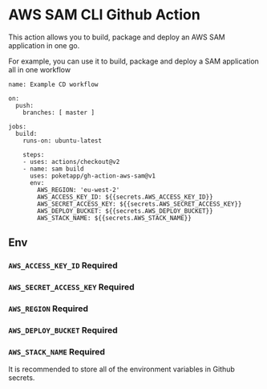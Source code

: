 # AWS SAM CLI Github Action

This action allows you to build, package and deploy an AWS SAM application in one go. 

For example, you can use it to build, package and deploy a SAM application all in one workflow

```
name: Example CD workflow

on:
  push:
    branches: [ master ]

jobs:
  build:
    runs-on: ubuntu-latest

    steps:
    - uses: actions/checkout@v2
    - name: sam build
      uses: poketapp/gh-action-aws-sam@v1
      env:
        AWS_REGION: 'eu-west-2'
        AWS_ACCESS_KEY_ID: ${{secrets.AWS_ACCESS_KEY_ID}}
        AWS_SECRET_ACCESS_KEY: ${{secrets.AWS_SECRET_ACCESS_KEY}}
        AWS_DEPLOY_BUCKET: ${{secrets.AWS_DEPLOY_BUCKET}}
        AWS_STACK_NAME: ${{secrets.AWS_STACK_NAME}}
```

## Env

### `AWS_ACCESS_KEY_ID` **Required**
### `AWS_SECRET_ACCESS_KEY` **Required**
### `AWS_REGION` **Required**
### `AWS_DEPLOY_BUCKET` **Required**
### `AWS_STACK_NAME` **Required**

It is recommended to store all of the environment variables in Github secrets.